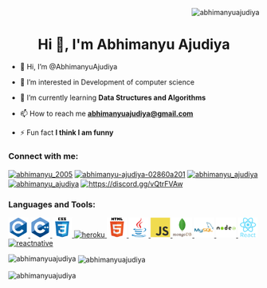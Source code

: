 <p align="right"> <img src="https://komarev.com/ghpvc/?username=abhimanyuajudiya&label=Profile%20views&color=0e75b6&style=flat" alt="abhimanyuajudiya" /> </p>
<h1 align="center">Hi 👋, I'm Abhimanyu Ajudiya</h1>

- 👋 Hi, I’m @AbhimanyuAjudiya 

- 👀 I’m interested in Development of computer science

- 🌱 I’m currently learning **Data Structures and Algorithms**
 
- 📫 How to reach me **abhimanyuajudiya@gmail.com**

- ⚡ Fun fact **I think I am funny**
 
<h3 align="left">Connect with me:</h3>
<p align="left">
<a href="https://twitter.com/abhimanyu_2005" target="blank"><img align="center" src="https://raw.githubusercontent.com/rahuldkjain/github-profile-readme-generator/master/src/images/icons/Social/twitter.svg" alt="abhimanyu_2005" height="30" width="40" /></a>
<a href="https://linkedin.com/in/abhimanyu-ajudiya-02860a201" target="blank"><img align="center" src="https://raw.githubusercontent.com/rahuldkjain/github-profile-readme-generator/master/src/images/icons/Social/linked-in-alt.svg" alt="abhimanyu-ajudiya-02860a201" height="30" width="40" /></a>
<a href="https://instagram.com/abhimanyu_ajudiya" target="blank"><img align="center" src="https://raw.githubusercontent.com/rahuldkjain/github-profile-readme-generator/master/src/images/icons/Social/instagram.svg" alt="abhimanyu_ajudiya" height="30" width="40" /></a>
<a href="https://www.leetcode.com/abhimanyu_ajudiya" target="blank"><img align="center" src="https://raw.githubusercontent.com/rahuldkjain/github-profile-readme-generator/master/src/images/icons/Social/leet-code.svg" alt="abhimanyu_ajudiya" height="30" width="40" /></a>
<a href="https://discord.gg/https://discord.gg/vQtrFVAw" target="blank"><img align="center" src="https://raw.githubusercontent.com/rahuldkjain/github-profile-readme-generator/master/src/images/icons/Social/discord.svg" alt="https://discord.gg/vQtrFVAw" height="30" width="40" /></a>
</p>

<h3 align="left">Languages and Tools:</h3>
<p align="left"> <a href="https://www.cprogramming.com/" target="_blank" rel="noreferrer"> <img src="https://raw.githubusercontent.com/devicons/devicon/master/icons/c/c-original.svg" alt="c" width="40" height="40"/> </a> <a href="https://www.w3schools.com/cpp/" target="_blank" rel="noreferrer"> <img src="https://raw.githubusercontent.com/devicons/devicon/master/icons/cplusplus/cplusplus-original.svg" alt="cplusplus" width="40" height="40"/> </a> <a href="https://www.w3schools.com/css/" target="_blank" rel="noreferrer"> <img src="https://raw.githubusercontent.com/devicons/devicon/master/icons/css3/css3-original-wordmark.svg" alt="css3" width="40" height="40"/> </a> <a href="https://heroku.com" target="_blank" rel="noreferrer"> <img src="https://www.vectorlogo.zone/logos/heroku/heroku-icon.svg" alt="heroku" width="40" height="40"/> </a> <a href="https://www.w3.org/html/" target="_blank" rel="noreferrer"> <img src="https://raw.githubusercontent.com/devicons/devicon/master/icons/html5/html5-original-wordmark.svg" alt="html5" width="40" height="40"/> </a> <a href="https://www.java.com" target="_blank" rel="noreferrer"> <img src="https://raw.githubusercontent.com/devicons/devicon/master/icons/java/java-original.svg" alt="java" width="40" height="40"/> </a> <a href="https://developer.mozilla.org/en-US/docs/Web/JavaScript" target="_blank" rel="noreferrer"> <img src="https://raw.githubusercontent.com/devicons/devicon/master/icons/javascript/javascript-original.svg" alt="javascript" width="40" height="40"/> </a> <a href="https://www.mongodb.com/" target="_blank" rel="noreferrer"> <img src="https://raw.githubusercontent.com/devicons/devicon/master/icons/mongodb/mongodb-original-wordmark.svg" alt="mongodb" width="40" height="40"/> </a> <a href="https://www.mysql.com/" target="_blank" rel="noreferrer"> <img src="https://raw.githubusercontent.com/devicons/devicon/master/icons/mysql/mysql-original-wordmark.svg" alt="mysql" width="40" height="40"/> </a> <a href="https://nodejs.org" target="_blank" rel="noreferrer"> <img src="https://raw.githubusercontent.com/devicons/devicon/master/icons/nodejs/nodejs-original-wordmark.svg" alt="nodejs" width="40" height="40"/> </a> <a href="https://reactjs.org/" target="_blank" rel="noreferrer"> <img src="https://raw.githubusercontent.com/devicons/devicon/master/icons/react/react-original-wordmark.svg" alt="react" width="40" height="40"/> </a> <a href="https://reactnative.dev/" target="_blank" rel="noreferrer"> <img src="https://reactnative.dev/img/header_logo.svg" alt="reactnative" width="40" height="40"/> </a> </p>

<p><img align="left" src="https://github-readme-stats.vercel.app/api/top-langs?username=abhimanyuajudiya&show_icons=true&locale=en&layout=compact" alt="abhimanyuajudiya" /></p>

<p>&nbsp;<img align="center" src="https://github-readme-stats.vercel.app/api?username=abhimanyuajudiya&show_icons=true&locale=en" alt="abhimanyuajudiya" /></p>

<p><img align="center" src="https://github-readme-streak-stats.herokuapp.com/?user=abhimanyuajudiya&" alt="abhimanyuajudiya" /></p>

